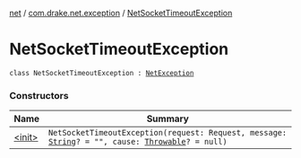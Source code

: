 [net](../../index.md) / [com.drake.net.exception](../index.md) / [NetSocketTimeoutException](./index.md)

# NetSocketTimeoutException

`class NetSocketTimeoutException : `[`NetException`](../-net-exception/index.md)

### Constructors

| Name | Summary |
|---|---|
| [&lt;init&gt;](-init-.md) | `NetSocketTimeoutException(request: Request, message: `[`String`](https://kotlinlang.org/api/latest/jvm/stdlib/kotlin/-string/index.html)`? = "", cause: `[`Throwable`](https://kotlinlang.org/api/latest/jvm/stdlib/kotlin/-throwable/index.html)`? = null)` |
